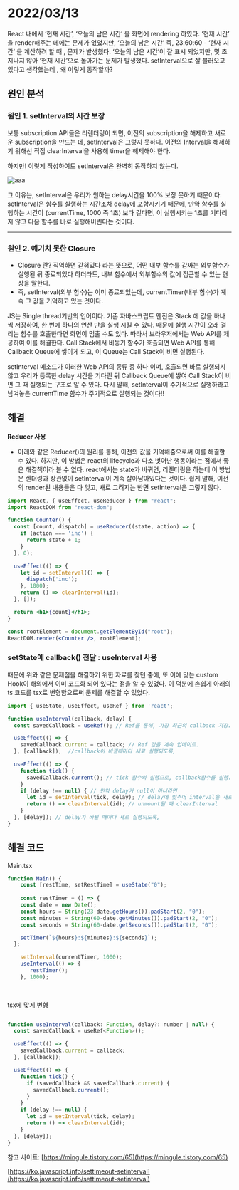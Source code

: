 # 2022/03/13

React 내에서 ‘현재 시간’, ‘오늘의 남은 시간’ 을 화면에 rendering 하였다. ‘현재 시간’ 을 render해주는 데에는 문제가 없었지만, ‘오늘의 남은 시간’ 즉, 23:60:60 - ‘현재 시간’ 을 계산하려 할 때 , 문제가 발생했다. ‘오늘의 남은 시간’이 잘 표시 되었지만, 몇 초 지나지 않아 ‘현재 시간’으로 돌아가는 문제가 발생했다. setInterval으로 잘 불러오고 있다고 생각했는데 , 왜 이렇게 동작할까?

## 원인 분석

### 원인 1. setInterval의 시간 보장

보통 subscription API들은 리렌더링이 되면, 이전의 subscription을 해제하고 새로운 subscription을 만드는 데, setInterval은 그렇지 못하다. 이전의 Interval을 해제하기 위해선 직접 clearInterval을 사용해 timer을 해제해야 한다. 

하지만! 이렇게 작성하여도 setInterval은 완벽히 동작하지 않는다. 

![aaa](https://user-images.githubusercontent.com/78465062/158026777-b518b4a4-2ec8-409b-b979-4a3a698fca86.png)


그 이유는, setInterval은 우리가 원하는 delay시간을 100% 보장 못하기 때문이다. setInterval은 함수를 실행하는 시간조차 delay에 포함시키기 때문에, 만약 함수를 실행하는 시간이 (currentTime, 1000 즉 1초) 보다 길다면, 이 실행시키는 1초를 기다리지 않고 다음 함수를 바로 실행해버린다는 것이다.

---

### 원인 2. 예기치 못한 Closure

- Closure 란?  직역하면 갇혀있다 라는 뜻으로, 어떤 내부 함수를 감싸는 외부함수가 실행된 뒤 종료되었다 하더라도, 내부 함수에서 외부함수의 값에 접근할 수 있는 현상을 말한다.
- 즉, setInterval(외부 함수)는 이미 종료되었는데, currentTimer(내부 함수)가 계속 그 값을 기억하고 있는 것이다.

JS는 Single thread기반의 언어이다. 기존 자바스크립트 엔진은 Stack 에 값을 하나 씩 저장하여, 한 번에 하나의 연산 만을 실행 시킬 수 있다.  때문에 실행 시간이 오래 걸리는 함수를 호출한다면 화면이 멈출 수도 있다. 따라서 브라우저에서는 Web API를 제공하여 이를 해결한다. Call Stack에서 비동기 함수가 호출되면 Web API를 통해 Callback Queue에 쌓이게 되고, 이 Queue는 Call Stack이 비면 실행된다. 

setInterval 메소드가 이러한 Web API의 종류 중 하나 이며, 호출되면 바로 실행되지 않고 우리가 등록한 delay 시간을 기다린 뒤 Callback Queue에 쌓여 Call Stack이 비면 그 때 실행되는 구조로 알 수 있다. 다시 말해, setInterval이 주기적으로 실행하라고 남겨놓은 currentTime 함수가 주기적으로 실행되는 것이다!!

## 해결

**Reducer 사용**

- 아래와 같은 Reducer()의 원리를 통해, 이전의 값을 기억해줌으로써 이를 해결할 수 있다. 하지만, 이 방법은 react의 lifecycle과 다소 벗어난 행동이라는 점에서 좋은 해결책이라 볼 수 없다. react에서는 state가 바뀌면, 리렌더링을 하는데 이 방법은 렌더링과 상관없이 setInterval이 계속 살아남아있다는 것이다. 쉽게 말해, 이전의 render된 내용들은 다 잊고, 새로 그려지는 반면 setInterval은 그렇지 않다.

```jsx
import React, { useEffect, useReducer } from "react";
import ReactDOM from "react-dom";

function Counter() {
  const [count, dispatch] = useReducer((state, action) => {
    if (action === 'inc') {
      return state + 1;
    }
  }, 0);

  useEffect(() => {
    let id = setInterval(() => {
      dispatch('inc');
    }, 1000);
    return () => clearInterval(id);
  }, []);

  return <h1>{count}</h1>;
}

const rootElement = document.getElementById("root");
ReactDOM.render(<Counter />, rootElement);
```

### setState에 callback() 전달 : useInterval 사용

때문에 위와 같은 문제점을 해결하기 위한 자료를 찾던 중에, 또 이에 맞는 custom Hook이 해외에서 이미 코드화 되어 있다는 점을 알 수 있었다. 이 덕분에 손쉽게 아래의 ts 코드를 tsx로 변형함으로써 문제를 해결할 수 있었다.

```jsx
import { useState, useEffect, useRef } from 'react';

function useInterval(callback, delay) {
  const savedCallback = useRef(); // Ref를 통해, 가장 최근의 callback 저장.

  useEffect(() => {
    savedCallback.current = callback; // Ref 값을 계속 업데이트.
  }, [callback]);  //callback이 바뀔때마다 새로 실행되도록,

  useEffect(() => {
    function tick() {
      savedCallback.current(); // tick 함수의 실행으로, callback함수를 실행.
    }
    if (delay !== null) { // 만약 delay가 null이 아니라면 
      let id = setInterval(tick, delay); // delay에 맞추어 interval을 새로 실행.
      return () => clearInterval(id); // unmount될 때 clearInterval
    }
  }, [delay]); // delay가 바뀔 때마다 새로 실행되도록,
}
```

## 해결 코드

Main.tsx

```jsx
function Main() {
	const [restTime, setRestTime] = useState("0");
	
	const restTimer = () => {
    const date = new Date();
    const hours = String(23-date.getHours()).padStart(2, "0");
    const minutes = String(60-date.getMinutes()).padStart(2, "0");
    const seconds = String(60-date.getSeconds()).padStart(2, "0");

    setTimer(`${hours}:${minutes}:${seconds}`);
  };

    setInterval(currentTimer, 1000);
    useInterval(() => {
       restTimer();
    }, 1000);
	
	
```

tsx에 맞게 변형

```jsx

function useInterval(callback: Function, delay?: number | null) {
  const savedCallback = useRef<Function>();

  useEffect(() => {
    savedCallback.current = callback;
  }, [callback]);

  useEffect(() => {
    function tick() {
      if (savedCallback && savedCallback.current) {
        savedCallback.current();
      }
    }
    if (delay !== null) {
      let id = setInterval(tick, delay);
      return () => clearInterval(id);
    }
  }, [delay]);
}
```

참고 사이트: [https://mingule.tistory.com/65](https://mingule.tistory.com/65)

[https://ko.javascript.info/settimeout-setinterval](https://ko.javascript.info/settimeout-setinterval)
